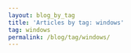 ```yaml
---
layout: blog_by_tag
title: 'Articles by tag: windows'
tag: windows
permalink: /blog/tag/windows/
---
```

